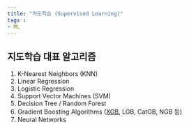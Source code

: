 ```yaml
---
title: "지도학습 (Supervised Learning)"
tags :
- ML 
---
```

## 지도학습 대표 알고리즘

1.  K-Nearest Neighbors (KNN)
2. Linear Regression
3. Logistic Regression
4. Support Vector Machines (SVM)
5. Decision Tree / Random Forest
6. Gradient Boosting Algorithms ([XGB](notes/XGB%20Modeling.md), LGB, CatGB, NGB 등)
7. Neural Networks